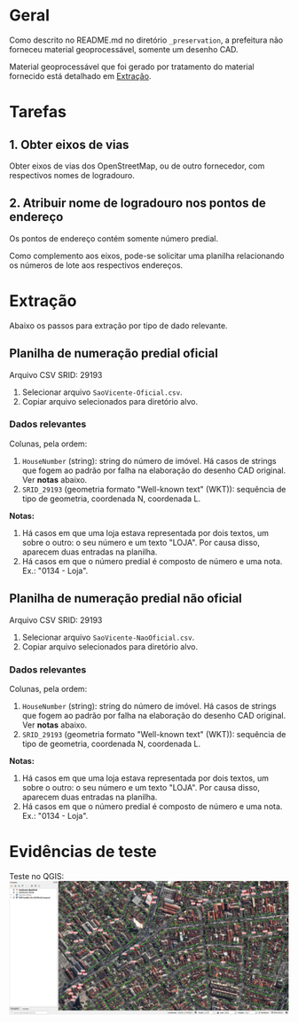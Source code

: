 # Geral
Como descrito no README.md no diretório `_preservation`, a prefeitura não forneceu material geoprocessável, somente um desenho CAD.

Material geoprocessável que foi gerado por tratamento do material fornecido está detalhado em [Extração](Extração).

# Tarefas
## 1. Obter eixos de vias
Obter eixos de vias dos OpenStreetMap, ou de outro fornecedor, com respectivos nomes de logradouro.

## 2. Atribuir nome de logradouro nos pontos de endereço
Os pontos de endereço contém somente número predial.

Como complemento aos eixos, pode-se solicitar uma planilha relacionando os números de lote aos respectivos endereços. 

# Extração
Abaixo os passos para extração por tipo de dado relevante.

## Planilha de numeração predial oficial
Arquivo CSV
SRID: 29193
1. Selecionar arquivo `SaoVicente-Oficial.csv`.
2. Copiar arquivo selecionados para diretório alvo.

### Dados relevantes
Colunas, pela ordem:
1. `HouseNumber` (string): string do número de imóvel. Há casos de strings que fogem ao padrão por falha na elaboração do desenho CAD original. Ver **notas** abaixo.
2. `SRID_29193` (geometria formato "Well-known text" (WKT)): sequência de tipo de geometria, coordenada N, coordenada L.

**Notas:**
1. Há casos em que uma loja estava representada por dois textos, um sobre o outro: o seu número e um texto "LOJA". Por causa disso, aparecem duas entradas na planilha.
2. Há casos em que o número predial é composto de número e uma nota. Ex.: "0134 - Loja".

## Planilha de numeração predial não oficial
Arquivo CSV
SRID: 29193
1. Selecionar arquivo `SaoVicente-NaoOficial.csv`.
2. Copiar arquivo selecionados para diretório alvo.

### Dados relevantes
Colunas, pela ordem:
1. `HouseNumber` (string): string do número de imóvel. Há casos de strings que fogem ao padrão por falha na elaboração do desenho CAD original. Ver **notas** abaixo.
2. `SRID_29193` (geometria formato "Well-known text" (WKT)): sequência de tipo de geometria, coordenada N, coordenada L.

**Notas:**
1. Há casos em que uma loja estava representada por dois textos, um sobre o outro: o seu número e um texto "LOJA". Por causa disso, aparecem duas entradas na planilha.
2. Há casos em que o número predial é composto de número e uma nota. Ex.: "0134 - Loja".

# Evidências de teste
Teste no QGIS:
![](qgis.png)
